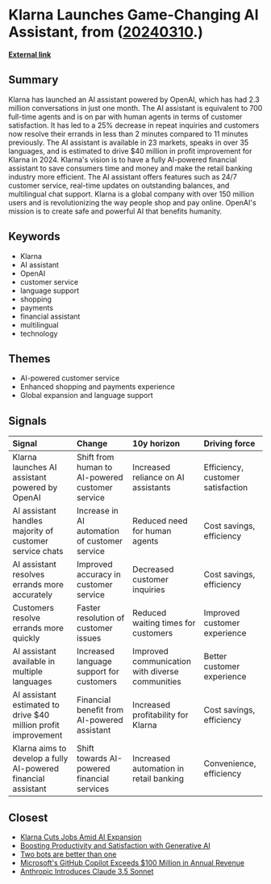 # __Klarna Launches Game-Changing AI Assistant__, from ([20240310](https://kghosh.substack.com/p/20240310).)

__[External link](https://www.klarna.com/international/press/klarna-ai-assistant-handles-two-thirds-of-customer-service-chats-in-its-first-month/?utm_source=substack&utm_medium=email)__



## Summary

Klarna has launched an AI assistant powered by OpenAI, which has had 2.3 million conversations in just one month. The AI assistant is equivalent to 700 full-time agents and is on par with human agents in terms of customer satisfaction. It has led to a 25% decrease in repeat inquiries and customers now resolve their errands in less than 2 minutes compared to 11 minutes previously. The AI assistant is available in 23 markets, speaks in over 35 languages, and is estimated to drive $40 million in profit improvement for Klarna in 2024. Klarna's vision is to have a fully AI-powered financial assistant to save consumers time and money and make the retail banking industry more efficient. The AI assistant offers features such as 24/7 customer service, real-time updates on outstanding balances, and multilingual chat support. Klarna is a global company with over 150 million users and is revolutionizing the way people shop and pay online. OpenAI's mission is to create safe and powerful AI that benefits humanity.

## Keywords

* Klarna
* AI assistant
* OpenAI
* customer service
* language support
* shopping
* payments
* financial assistant
* multilingual
* technology

## Themes

* AI-powered customer service
* Enhanced shopping and payments experience
* Global expansion and language support

## Signals

| Signal                                                         | Change                                          | 10y horizon                                     | Driving force                     |
|:---------------------------------------------------------------|:------------------------------------------------|:------------------------------------------------|:----------------------------------|
| Klarna launches AI assistant powered by OpenAI                 | Shift from human to AI-powered customer service | Increased reliance on AI assistants             | Efficiency, customer satisfaction |
| AI assistant handles majority of customer service chats        | Increase in AI automation of customer service   | Reduced need for human agents                   | Cost savings, efficiency          |
| AI assistant resolves errands more accurately                  | Improved accuracy in customer service           | Decreased customer inquiries                    | Cost savings, efficiency          |
| Customers resolve errands more quickly                         | Faster resolution of customer issues            | Reduced waiting times for customers             | Improved customer experience      |
| AI assistant available in multiple languages                   | Increased language support for customers        | Improved communication with diverse communities | Better customer experience        |
| AI assistant estimated to drive $40 million profit improvement | Financial benefit from AI-powered assistant     | Increased profitability for Klarna              | Cost savings, efficiency          |
| Klarna aims to develop a fully AI-powered financial assistant  | Shift towards AI-powered financial services     | Increased automation in retail banking          | Convenience, efficiency           |

## Closest

* [Klarna Cuts Jobs Amid AI Expansion](b1bceca46e2b9fe10e823980501f95dd)
* [Boosting Productivity and Satisfaction with Generative AI](01bec9add8819c277aad7d7ba19983f7)
* [Two bots are better than one](f98dab2817789f549215229135f086d0)
* [Microsoft's GitHub Copilot Exceeds $100 Million in Annual Revenue](7e5c1ed5c33c7dbc323cd0264cc94099)
* [Anthropic Introduces Claude 3.5 Sonnet](3e5862b8a6e5bf31b60fe4380bcd952a)